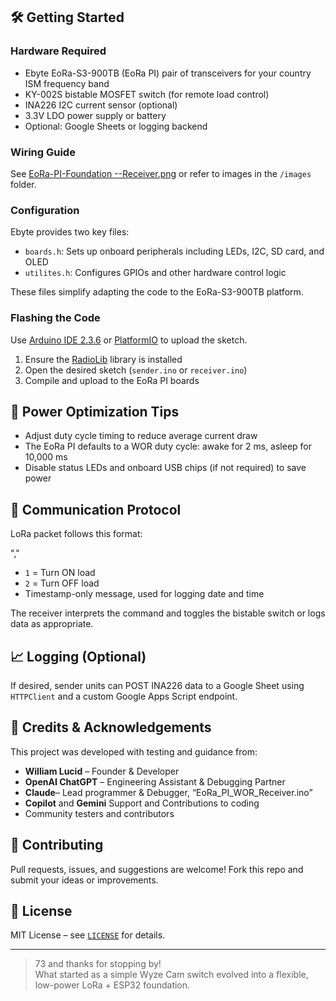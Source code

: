 ## 🛠️ Getting Started

### Hardware Required

- Ebyte EoRa-S3-900TB (EoRa PI) pair of transceivers for your country ISM frequency band
- KY-002S bistable MOSFET switch (for remote load control)
- INA226 I2C current sensor (optional)
- 3.3V LDO power supply or battery
- Optional: Google Sheets or logging backend

### Wiring Guide

See [EoRa-PI-Foundation --Receiver.png](docs/wiring.md) or refer to images in the `/images` folder.

### Configuration

Ebyte provides two key files:
- `boards.h`: Sets up onboard peripherals including LEDs, I2C, SD card, and OLED
- `utilites.h`: Configures GPIOs and other hardware control logic

These files simplify adapting the code to the EoRa-S3-900TB platform.

### Flashing the Code

Use [Arduino IDE 2.3.6](https://www.arduino.cc/en/software) or [PlatformIO](https://platformio.org/) to upload the sketch.

1. Ensure the [RadioLib](https://github.com/jgromes/RadioLib) library is installed
2. Open the desired sketch (`sender.ino` or `receiver.ino`)
3. Compile and upload to the EoRa PI boards

## 🔋 Power Optimization Tips

- Adjust duty cycle timing to reduce average current draw
- The EoRa PI defaults to a WOR duty cycle: awake for 2 ms, asleep for 10,000 ms
- Disable status LEDs and onboard USB chips (if not required) to save power

## 📡 Communication Protocol

LoRa packet follows this format:

"<command>,<timestamp>"

- `1` = Turn ON load  
- `2` = Turn OFF load  
- Timestamp-only message, used for logging  date and time

The receiver interprets the command and toggles the bistable switch or logs data as appropriate.

## 📈 Logging (Optional)  

If desired, sender units can POST INA226 data to a Google Sheet using `HTTPClient` and a custom Google Apps Script endpoint.

## 🧠 Credits & Acknowledgements

This project was developed with testing and guidance from:
- **William Lucid** – Founder & Developer  
- **OpenAI ChatGPT** – Engineering Assistant & Debugging Partner
- **Claude**– Lead programmer & Debugger, “EoRa_PI_WOR_Receiver.ino”  
- **Copilot** and **Gemini** Support and Contributions to coding
- Community testers and contributors

## 🤝 Contributing

Pull requests, issues, and suggestions are welcome! Fork this repo and submit your ideas or improvements.

## 📜 License

MIT License – see [`LICENSE`](LICENSE) for details.

---

> 73 and thanks for stopping by!  
> What started as a simple Wyze Cam switch evolved into a flexible, low-power LoRa + ESP32 foundation.




